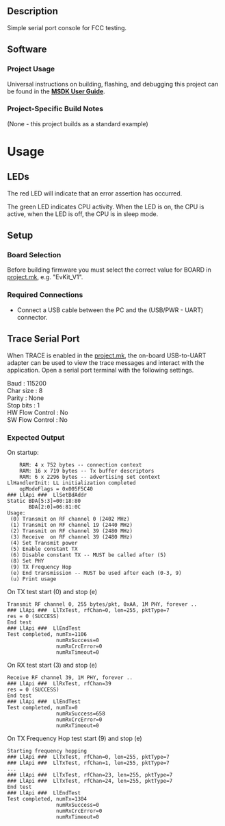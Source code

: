 ## Description

Simple serial port console for FCC testing.


## Software

### Project Usage

Universal instructions on building, flashing, and debugging this project can be found in the **[MSDK User Guide](https://analog-devices-msdk.github.io/msdk/USERGUIDE/)**.

### Project-Specific Build Notes

(None - this project builds as a standard example)

# Usage

## LEDs

The red LED will indicate that an error assertion has occurred.  

The green LED indicates CPU activity. When the LED is on, the CPU is active, when the LED
is off, the CPU is in sleep mode.

## Setup

### Board Selection

Before building firmware you must select the correct value for BOARD in [project.mk](project.mk), e.g. "EvKit_V1".

### Required Connections
-   Connect a USB cable between the PC and the (USB/PWR - UART) connector.

## Trace Serial Port
When TRACE is enabled in the [project.mk](project.mk), the on-board USB-to-UART adapter can
be used to view the trace messages and interact with the application. Open a serial port terminal with
the following settings.

Baud            : 115200  
Char size       : 8  
Parity          : None  
Stop bits       : 1  
HW Flow Control : No  
SW Flow Control : No  

### Expected Output


On startup:
```
    RAM: 4 x 752 bytes -- connection context
    RAM: 16 x 719 bytes -- Tx buffer descriptors
    RAM: 6 x 2296 bytes -- advertising set context
LlHandlerInit: LL initialization completed
    opModeFlags = 0x005F5C40
### LlApi ###  LlSetBdAddr
Static BDA[5:3]=00:18:80
       BDA[2:0]=06:81:0C
Usage:
 (0) Transmit on RF channel 0 (2402 MHz)
 (1) Transmit on RF channel 19 (2440 MHz)
 (2) Transmit on RF channel 39 (2480 MHz)
 (3) Receive  on RF channel 39 (2480 MHz)
 (4) Set Transmit power
 (5) Enable constant TX
 (6) Disable constant TX -- MUST be called after (5)
 (8) Set PHY
 (9) TX Frequency Hop
 (e) End transmission -- MUST be used after each (0-3, 9)
 (u) Print usage
```


On TX test start (0) and stop (e)
```
Transmit RF channel 0, 255 bytes/pkt, 0xAA, 1M PHY, forever ..
### LlApi ###  LlTxTest, rfChan=0, len=255, pktType=7
res = 0 (SUCCESS)
End test
### LlApi ###  LlEndTest
Test completed, numTx=1106
                numRxSuccess=0
                numRxCrcError=0
                numRxTimeout=0
```

On RX test start (3) and stop (e)
```
Receive RF channel 39, 1M PHY, forever ..                                                                              
### LlApi ###  LlRxTest, rfChan=39                                                                                     
res = 0 (SUCCESS)                                                                                                      
End test                                                                                                               
### LlApi ###  LlEndTest                                                                                               
Test completed, numTx=0                                                                                                
                numRxSuccess=658                                                                                       
                numRxCrcError=0                                                                                        
                numRxTimeout=0                                                                                         
```

On TX Frequency Hop test start (9) and stop (e)
```
Starting frequency hopping
### LlApi ###  LlTxTest, rfChan=0, len=255, pktType=7
### LlApi ###  LlTxTest, rfChan=1, len=255, pktType=7
...
### LlApi ###  LlTxTest, rfChan=23, len=255, pktType=7
### LlApi ###  LlTxTest, rfChan=24, len=255, pktType=7
End test
### LlApi ###  LlEndTest
Test completed, numTx=1304
                numRxSuccess=0
                numRxCrcError=0
                numRxTimeout=0
```

